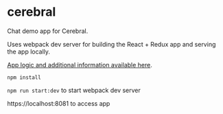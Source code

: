 # cerebral

Chat demo app for Cerebral.  

Uses webpack dev server for building the React + Redux app and serving the app locally.

[App logic and additional information available here](client/src/store/README.md).

`npm install`

`npm run start:dev` to start webpack dev server

https://localhost:8081 to access app
